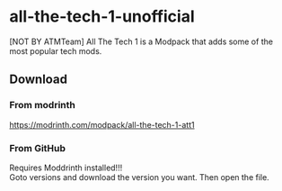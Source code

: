 # all-the-tech-1-unofficial
[NOT BY ATMTeam]  All The Tech 1 is a Modpack that adds some of the most popular tech mods.
## Download
### From modrinth
https://modrinth.com/modpack/all-the-tech-1-att1
### From GitHub
Requires Moddrinth installed!!!  
Goto versions and download the version you want. Then open the file.

